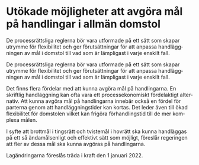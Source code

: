 # Utökade möjligheter att avgöra mål på handlingar i allmän domstol

De process­rätts­liga reglerna bör vara utformade på ett sätt som skapar utrym­me för flexibi­litet och ger förut­sätt­ningar för att anpassa hand­lägg­ningen av mål i dom­stol till vad som är lämp­ligast i varje enskilt fall.

De process­rätts­liga reglerna bör vara utformade på ett sätt som skapar utrym­me för flexibi­litet och ger förut­sätt­ningar för att anpassa hand­lägg­ningen av mål i dom­stol till vad som är lämp­ligast i varje enskilt fall.

Det finns flera för­delar med att kunna avgöra mål på hand­lingarna. En skriftlig hand­lägg­ning kan ofta vara ett process­ekono­miskt fördel­aktigt alter­nativ. Att kunna avgöra mål på hand­ling­arna innebär också en fördel för parterna genom att hand­lägg­nings­tider kan kortas. Det leder även till ökad flexibi­litet för dom­stolen vilket kan frigöra för­hand­lings­tid till de mer kom­plexa målen.

I syfte att brottmål i tings­rätt och tviste­mål i hovrätt ska kunna hand­läggas på ett så ända­måls­enligt och effektivt sätt som möjligt, föreslår regeringen att fler av dessa mål ska kunna avgöras på hand­lingarna.

Lag­änd­ringarna föreslås träda i kraft den 1 januari 2022.
